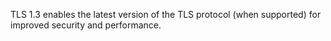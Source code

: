 ---
---

TLS 1.3 enables the latest version of the TLS protocol (when supported) for improved security and performance.
